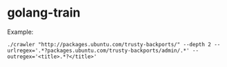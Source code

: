 # golang-train

Example:

```
./crawler "http://packages.ubuntu.com/trusty-backports/" --depth 2 --urlregex='.*?packages.ubuntu.com/trusty-backports/admin/.*' --outregex='<title>.*?</title>'

```
